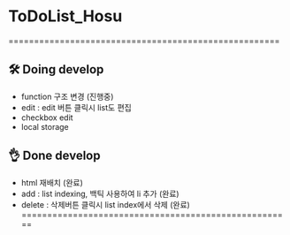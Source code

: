 ﻿
# ToDoList_Hosu
=====================================================

## 🛠 Doing develop

- function 구조 변경 (진행중)
- edit : edit 버튼 클릭시 list도 편집
- checkbox edit
- local storage

## 👌 Done develop
- html 재배치 (완료)
- add : list indexing, 백틱 사용하여 li 추가 (완료)
- delete : 삭제버튼 클릭시 list index에서 삭제 (완료)
=====================================================
